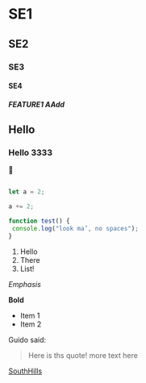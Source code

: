 # SE1
## SE2
### SE3
#### SE4
##### FEATURE1 AAdd
## Hello
### Hello 3333

:metal:

```javascript

let a = 2;

a += 2;

function test() {
 console.log("look ma’, no spaces");
}

```

1. Hello
2. There
3. List!

*Emphasis*

**Bold**

* Item 1
* Item 2

Guido said:

> Here is ths quote!
> more text here

[SouthHills](http://www.southhills.edu)